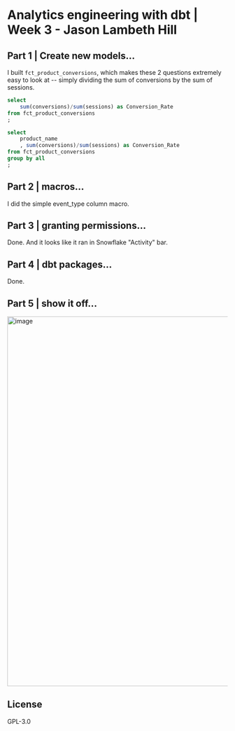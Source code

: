 # Analytics engineering with dbt | Week 3 - Jason Lambeth Hill

## Part 1 | Create new models...
I built ```fct_product_conversions```, which makes these 2 questions extremely easy to look at -- simply dividing the sum of conversions by the sum of sessions.

```sql
select 
    sum(conversions)/sum(sessions) as Conversion_Rate
from fct_product_conversions
;
```
```sql
select 
    product_name
    , sum(conversions)/sum(sessions) as Conversion_Rate
from fct_product_conversions
group by all
;
```

## Part 2 | macros...
I did the simple event_type column macro.

## Part 3 | granting permissions...
Done. And it looks like it ran in Snowflake "Activity" bar.

## Part 4 | dbt packages...
Done. 

## Part 5 | show it off...
<img width="845" alt="image" src="https://github.com/jasonh-ynab/course-dbt/assets/105445369/e0081893-79db-427b-b18a-53ec1a7e4b6b">


## License
GPL-3.0
